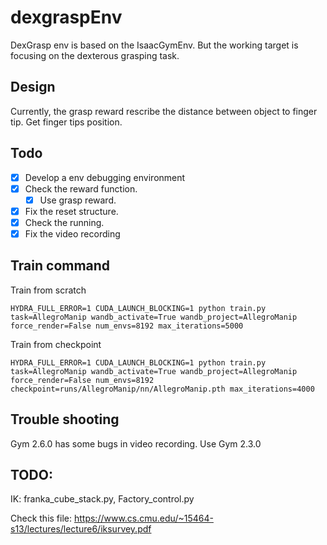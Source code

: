 # dexgraspEnv

DexGrasp env is based on the IsaacGymEnv. But the working target is focusing on the dexterous grasping task.

## Design

Currently, the grasp reward rescribe the distance between object to finger tip. Get finger tips position.

## Todo

- [x] Develop a env debugging environment
- [x] Check the reward function.
	- [x] Use grasp reward.
- [x] Fix the reset structure.
- [x] Check the running.
- [x] Fix the video recording

## Train command

Train from scratch

```
HYDRA_FULL_ERROR=1 CUDA_LAUNCH_BLOCKING=1 python train.py task=AllegroManip wandb_activate=True wandb_project=AllegroManip force_render=False num_envs=8192 max_iterations=5000
```

Train from checkpoint

```
HYDRA_FULL_ERROR=1 CUDA_LAUNCH_BLOCKING=1 python train.py task=AllegroManip wandb_activate=True wandb_project=AllegroManip force_render=False num_envs=8192 checkpoint=runs/AllegroManip/nn/AllegroManip.pth max_iterations=4000
```


## Trouble shooting
Gym 2.6.0 has some bugs in video recording. Use Gym 2.3.0

## TODO:

IK: franka_cube_stack.py, Factory_control.py

Check this file: https://www.cs.cmu.edu/~15464-s13/lectures/lecture6/iksurvey.pdf

